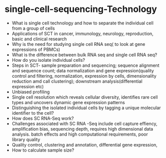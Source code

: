 # single-cell-sequencing-Technology
- What is single cell technology and how to separate the individual cell from a group of cells
- Applications of SCT in cancer, immunology, neurology, reproduction, basic and clinical research
- Why is the need for studying single cell RNA seq( to look at gene expressions of PBMCs)
- What is the difference between bulk RNA seq and single cell RNA seq?
- How do you isolate individual cells?
- Steps in SCT- sample preparation and sequencing; sequence alignment and sequence count; data normalization and gene expression(quality control and filtering, normalization, expression by cells, dimensionality reduction amd call clustering); downstream analysis(differential expression etc)
- Unbiased profiling
- Single cell resolution which reveals cellular diversity, identifies rare cell types and uncovers dynamic gene expression patterns
- Distinguishing the isolated individual cells by tagging a unique molecular identifier to the cell?
- How does SC RNA-Seq work?
- Challenges associated with SC RNA -Seq include cell capture effiency, amplification bias, sequencing depth, requires high dimensional data analysis. batch effects and high computational requirements, poor library quality
- Quality control, clustering and annotation, differential gene expression,
- How to calculate sample size?
